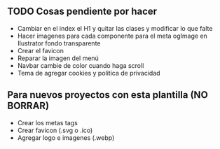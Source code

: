 ## TODO Cosas pendiente por hacer

- Cambiar en el index el H1 y quitar las clases y modificar lo que falte
- Hacer imagenes para cada componente para el meta ogImage en Ilustrator fondo transparente
- Crear el favicon
- Reparar la imagen del menú
- Navbar cambie de color cuando haga scroll
- Tema de agregar cookies y politica de privacidad






## Para nuevos proyectos con esta plantilla (NO BORRAR)

- Crear los metas tags
- Crear favicon (.svg o .ico)
- Agregar logo e imagenes (.webp)
